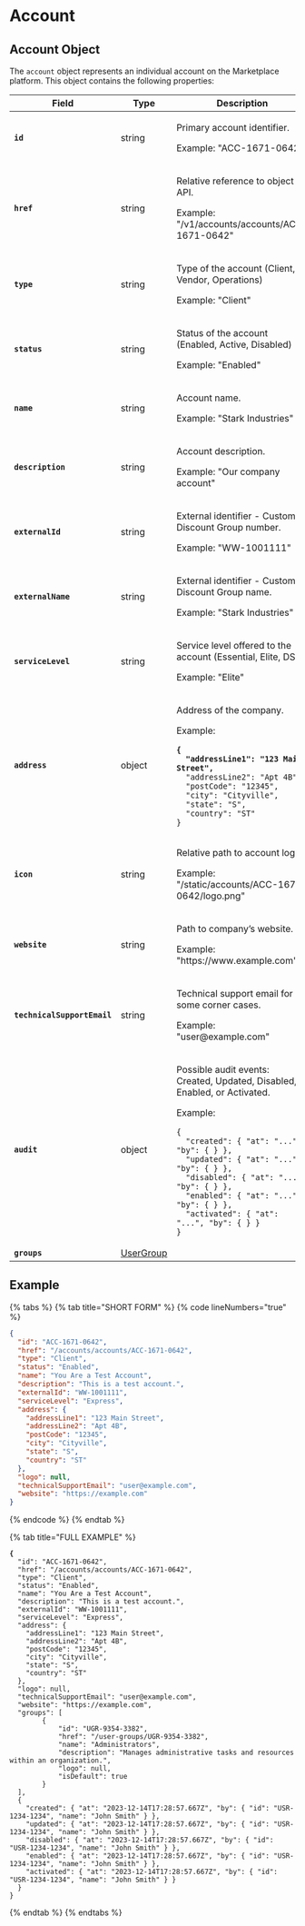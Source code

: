 # Account

## Account Object

The `account` object represents an individual account on the Marketplace platform. This object contains the following properties:

<table data-full-width="false"><thead><tr><th>Field</th><th width="125">Type</th><th>Description</th></tr></thead><tbody><tr><td><strong><code>id</code></strong></td><td>string</td><td><p>Primary account identifier. </p><p></p><p>Example: "ACC-1671-0642"</p></td></tr><tr><td><strong><code>href</code></strong></td><td>string</td><td><p>Relative reference to object on API. </p><p></p><p>Example: "/v1/accounts/accounts/ACC-1671-0642"</p></td></tr><tr><td><strong><code>type</code></strong></td><td>string</td><td><p>Type of the account (Client, Vendor, Operations)</p><p></p><p>Example: "Client"</p></td></tr><tr><td><strong><code>status</code></strong></td><td>string</td><td><p>Status of the account (Enabled, Active, Disabled)</p><p></p><p>Example: "Enabled"</p></td></tr><tr><td><strong><code>name</code></strong></td><td>string</td><td><p>Account name. </p><p></p><p>Example: "Stark Industries"</p></td></tr><tr><td><strong><code>description</code></strong></td><td>string</td><td><p>Account description. </p><p></p><p>Example: "Our company account"</p></td></tr><tr><td><strong><code>externalId</code></strong></td><td>string</td><td><p>External identifier - Customer Discount Group number.  </p><p></p><p>Example: "WW-1001111"</p></td></tr><tr><td><strong><code>externalName</code></strong></td><td>string</td><td><p>External identifier - Customer Discount Group name. </p><p></p><p>Example: "Stark Industries"</p></td></tr><tr><td><strong><code>serviceLevel</code></strong></td><td>string</td><td><p>Service level offered to the account (Essential, Elite, DSC)</p><p></p><p>Example: "Elite"</p></td></tr><tr><td><strong><code>address</code></strong></td><td>object</td><td><p>Address of the company. </p><p></p><p>Example: </p><pre class="language-json" data-line-numbers><code class="lang-json"><strong>{
</strong><strong>  "addressLine1": "123 Main Street",
</strong>  "addressLine2": "Apt 4B",
  "postCode": "12345",
  "city": "Cityville",
  "state": "S",
  "country": "ST"
}
</code></pre></td></tr><tr><td><strong><code>icon</code></strong></td><td>string</td><td><p>Relative path to account logo. </p><p></p><p>Example: "/static/accounts/ACC-1671-0642/logo.png"</p></td></tr><tr><td><strong><code>website</code></strong></td><td>string</td><td><p>Path to company’s website. </p><p></p><p>Example: "https://www.example.com"</p></td></tr><tr><td><strong><code>technicalSupportEmail</code></strong></td><td>string</td><td><p>Technical support email for some corner cases. </p><p></p><p>Example: "user@example.com"</p></td></tr><tr><td><strong><code>audit</code></strong></td><td>object</td><td><p>Possible audit events: Created, Updated, Disabled, Enabled, or Activated. </p><p></p><p>Example: </p><pre class="language-json" data-line-numbers><code class="lang-json">{
  "created": { "at": "...", "by": { } },
  "updated": { "at": "...", "by": { } },
  "disabled": { "at": "...", "by": { } },
  "enabled": { "at": "...", "by": { } },
  "activated": { "at": "...", "by": { } }
}
</code></pre></td></tr><tr><td><strong><code>groups</code></strong></td><td><a href="../user-groups/#group-object">UserGroup</a></td><td></td></tr></tbody></table>

## Example

{% tabs %}
{% tab title="SHORT FORM" %}
{% code lineNumbers="true" %}
```json
{
  "id": "ACC-1671-0642",
  "href": "/accounts/accounts/ACC-1671-0642",
  "type": "Client",
  "status": "Enabled",
  "name": "You Are a Test Account",
  "description": "This is a test account.",
  "externalId": "WW-1001111",
  "serviceLevel": "Express",
  "address": {
    "addressLine1": "123 Main Street",
    "addressLine2": "Apt 4B",
    "postCode": "12345",
    "city": "Cityville",
    "state": "S",
    "country": "ST"
  },
  "logo": null,
  "technicalSupportEmail": "user@example.com",
  "website": "https://example.com"  
}
```
{% endcode %}
{% endtab %}

{% tab title="FULL EXAMPLE" %}
<pre class="language-json"><code class="lang-json"><strong>{
</strong>  "id": "ACC-1671-0642",
  "href": "/accounts/accounts/ACC-1671-0642",
  "type": "Client",
  "status": "Enabled",
  "name": "You Are a Test Account",
  "description": "This is a test account.",
  "externalId": "WW-1001111",
  "serviceLevel": "Express",
  "address": {
    "addressLine1": "123 Main Street",
    "addressLine2": "Apt 4B",
    "postCode": "12345",
    "city": "Cityville",
    "state": "S",
    "country": "ST"
  },
  "logo": null,
  "technicalSupportEmail": "user@example.com",
  "website": "https://example.com",
  "groups": [
		{
			"id": "UGR-9354-3382",
			"href": "/user-groups/UGR-9354-3382",
			"name": "Administrators",
			"description": "Manages administrative tasks and resources within an organization.",
			"logo": null,
			"isDefault": true
		}
  ],
  {
    "created": { "at": "2023-12-14T17:28:57.667Z", "by": { "id": "USR-1234-1234", "name": "John Smith" } },
    "updated": { "at": "2023-12-14T17:28:57.667Z", "by": { "id": "USR-1234-1234", "name": "John Smith" } },
    "disabled": { "at": "2023-12-14T17:28:57.667Z", "by": { "id": "USR-1234-1234", "name": "John Smith" } },
    "enabled": { "at": "2023-12-14T17:28:57.667Z", "by": { "id": "USR-1234-1234", "name": "John Smith" } },
    "activated": { "at": "2023-12-14T17:28:57.667Z", "by": { "id": "USR-1234-1234", "name": "John Smith" } }
  }
}
</code></pre>
{% endtab %}
{% endtabs %}
